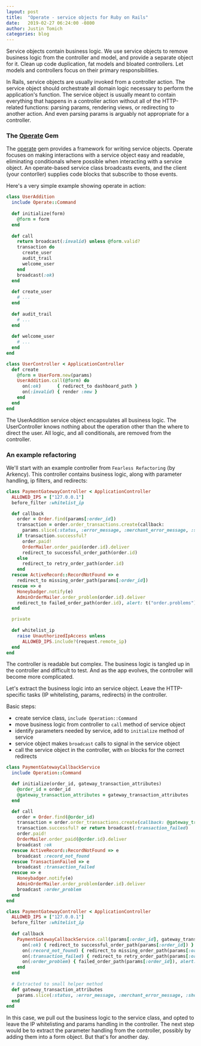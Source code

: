 ```yaml
---
layout: post
title:  "Operate - service objects for Ruby on Rails"
date:   2019-02-27 06:24:00 -0800
author: Justin Tomich
categories: blog
---
```


Service objects contain business logic. We use service objects to remove business logic from the controller and model, and provide a separate object for it. Clean up code duplication, fat models and bloated controllers. Let models and controllers focus on their primary responsibilities.

In Rails, service objects are usually invoked from a controller action. The service object should orchestrate all domain logic necessary to perform the application's function. The service object is usually meant to contain everything that happens in a controller action without all of the HTTP-related functions: parsing params, rendering views, or redirecting to another action. And even parsing params is arguably not appropriate for a controller.

### The [Operate] Gem

The [operate] gem provides a framework for writing service objects. Operate focuses on making interactions with a service object easy and readable, eliminating conditionals where possible when interacting with a service object. An operate-based service class broadcasts events, and the client (your contorller) supplies code blocks that subscribe to those events.

Here's a very simple example showing operate in action:

```ruby
class UserAddition
  include Operate::Command
  
  def initialize(form)
    @form = form
  end
  
  def call
    return broadcast(:invalid) unless @form.valid?    
    transaction do
      create_user
      audit_trail
      welcome_user
    end
    broadcast(:ok)
  end
  
  def create_user
    # ...
  end
  
  def audit_trail
    # ...
  end
  
  def welcome_user
    # ...
  end
end

class UserController < ApplicationController
  def create
    @form = UserForm.new(params)
    UserAddition.call(@form) do
      on(:ok)      { redirect_to dashboard_path }
      on(:invalid) { render :new }
    end
  end
end
```

The UserAddition service object encapsulates all business logic. The UserController knows nothing about the operation other than the where to direct the user. All logic, and all conditionals, are removed from the controller.

### An example refactoring

We'll start with an example controller from `Fearless Refactoring` (by Arkency). This controller contains business logic, along with parameter handling, ip filters, and redirects:

```ruby
class PaymentGatewayController < ApplicationController
  ALLOWED_IPS = ["127.0.0.1"]
  before_filter :whitelist_ip

  def callback
    order = Order.find(params[:order_id])
    transaction = order.order_transactions.create(callback:
      params.slice(:status, :error_message, :merchant_error_message, :shop_orderid, :transaction_id, :type, :payment_status, :masked_credit_card, :nature, :require_capture, :amount, :currency))
    if transaction.successful?
      order.paid! 
      OrderMailer.order_paid(order.id).deliver 
      redirect_to successful_order_path(order.id)
    else
      redirect_to retry_order_path(order.id)
    end
  rescue ActiveRecord::RecordNotFound => e 
    redirect_to missing_order_path(params[:order_id])
  rescue => e
    Honeybadger.notify(e) 
    AdminOrderMailer.order_problem(order.id).deliver
    redirect_to failed_order_path(order.id), alert: t("order.problems")
  end

  private
      
  def whitelist_ip
    raise UnauthorizedIpAccess unless 
      ALLOWED_IPS.include?(request.remote_ip) 
  end
end
```

The controller is readable but complex. The business logic is tangled up in the controller and difficult to test. And as the app evolves, the controller will become more complicated. 

Let's extract the business logic into an service object. Leave the HTTP-specific tasks (IP whitelisting, params, redirects) in the controller.

Basic steps:
- create service class, `include Operation::Command`
- move business logic from controller to `call` method of service object
- identify parameters needed by service, add to `initialize` method of service
- service object makes `broadcast` calls to signal in the service object
- call the service object in the controller, with `on` blocks for the correct redirects

```ruby
class PaymentGatewayCallbackService
  include Operation::Command

  def initialize(order_id, gateway_transaction_attributes)
    @order_id = order_id
    @gateway_transaction_attributes = gateway_transaction_attributes
  end

  def call
    order = Order.find(@order_id)
    transaction = order.order_transactions.create(callback: @gateway_transaction_attributes)
    transaction.successful? or return broadcast(:transaction_failed)
    order.paid!
    OrderMailer.order_paid(@order.id).deliver
    broadcast :ok
  rescue ActiveRecord::RecordNotFound => e
    broadcast :record_not_found
  rescue TransactionFailed => e
    broadcast :transaction_failed
  rescue => e
    Honeybadger.notify(e)
    AdminOrderMailer.order_problem(order.id).deliver
    broadcast :order_problem
  end
end

class PaymentGatewayController < ApplicationController
  ALLOWED_IPS = ["127.0.0.1"]
  before_filter :whitelist_ip
  
  def callback
    PaymentGatewayCallbackService.call(params[:order_id], gateway_transaction_attributes) do
      on(:ok) { redirect_to successful_order_path(params[:order_id]) }
      on(:record_not_found) { redirect_to missing_order_path(params[:order_id]) }
      on(:transaction_failed) { redirect_to retry_order_path(params[:order_id]) }
      on(:order_problem) { failed_order_path(params[:order_id]), alert: t("order.problems") }
    end
  end
    
  # Extracted to small helper method
  def gateway_transaction_attributes
    params.slice(:status, :error_message, :merchant_error_message, :shop_orderid, :transaction_id, :type, :payment_status, :masked_credit_card, :nature, :require_capture, :amount, :currency)
  end
end
```

In this case, we pull out the business logic to the service class, and opted to leave the IP whitelisting and params handling in the controller. The next step would be to extract the parameter handling from the controller, possibly by adding them into a form object. But that's for another day.

[Operate]: https://github.com/tomichj/operate
